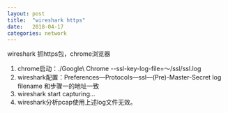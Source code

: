 ```yaml
---
layout: post
title:  "wireshark https"
date:   2018-04-17
categories: network
---
```


wireshark 抓https包，chrome浏览器

1. chrome启动：./Google\ Chrome --ssl-key-log-file=～/ssl/ssl.log
2. wireshark配置：Preferences—Protocols—ssl—(Pre)-Master-Secret log filename 和步骤一的地址一致
3. wireshark start capturing...
4. wireshark分析pcap使用上述log文件无效。

